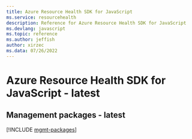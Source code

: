 ```yaml
---
title: Azure Resource Health SDK for JavaScript
ms.service: resourcehealth
description: Reference for Azure Resource Health SDK for JavaScript
ms.devlang: javascript
ms.topic: reference
ms.author: jeffish
author: xirzec
ms.data: 07/26/2022
---
```

# Azure Resource Health SDK for JavaScript - latest

## Management packages - latest
[!INCLUDE [mgmt-packages](resource-health-mgmt-index.md)]